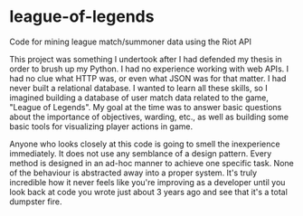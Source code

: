 # league-of-legends
Code for mining league match/summoner data using the Riot API

This project was something I undertook after I had defended my thesis in order to brush up my Python.
I had no experience working with web APIs.  I had no clue what HTTP was, or even what JSON was for that matter.
I had never built a relational database.  I wanted to learn all these skills, so I imagined building a database
of user match data related to the game, "League of Legends".  My goal at the time was to answer basic questions
about the importance of objectives, warding, etc., as well as building some basic tools for visualizing player
actions in game.

Anyone who looks closely at this code is going to smell the inexperience immediately.  It does not use any semblance
of a design pattern.  Every method is designed in an ad-hoc manner to achieve one specific task.  None of the behaviour
is abstracted away into a proper system.  It's truly incredible how it never feels like you're improving as a developer
until you look back at code you wrote just about 3 years ago and see that it's a total dumpster fire.
